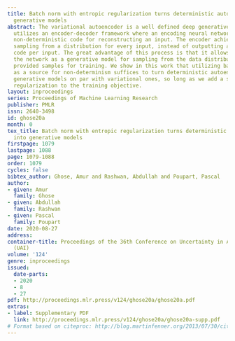 ```yaml
---
title: Batch norm with entropic regularization turns deterministic autoencoders into
  generative models
abstract: The variational autoencoder is a well defined deep generative model that
  utilizes an encoder-decoder framework where an encoding neural network outputs a
  non-deterministic code for reconstructing an input. The encoder achieves this by
  sampling from a distribution for every input, instead of outputting a deterministic
  code per input. The great advantage of this process is that it allows the use of
  the network as a generative model for sampling from the data distribution beyond
  provided samples for training. We show in this work that utilizing batch normalization
  as a source for non-determinism suffices to turn deterministic autoencoders into
  generative models on par with variational ones, so long as we add a suitable entropic
  regularization to the training objective.
layout: inproceedings
series: Proceedings of Machine Learning Research
publisher: PMLR
issn: 2640-3498
id: ghose20a
month: 0
tex_title: Batch norm with entropic regularization turns deterministic autoencoders
  into generative models
firstpage: 1079
lastpage: 1088
page: 1079-1088
order: 1079
cycles: false
bibtex_author: Ghose, Amur and Rashwan, Abdullah and Poupart, Pascal
author:
- given: Amur
  family: Ghose
- given: Abdullah
  family: Rashwan
- given: Pascal
  family: Poupart
date: 2020-08-27
address: 
container-title: Proceedings of the 36th Conference on Uncertainty in Artificial Intelligence
  (UAI)
volume: '124'
genre: inproceedings
issued:
  date-parts:
  - 2020
  - 8
  - 27
pdf: http://proceedings.mlr.press/v124/ghose20a/ghose20a.pdf
extras:
- label: Supplementary PDF
  link: http://proceedings.mlr.press/v124/ghose20a/ghose20a-supp.pdf
# Format based on citeproc: http://blog.martinfenner.org/2013/07/30/citeproc-yaml-for-bibliographies/
---
```

